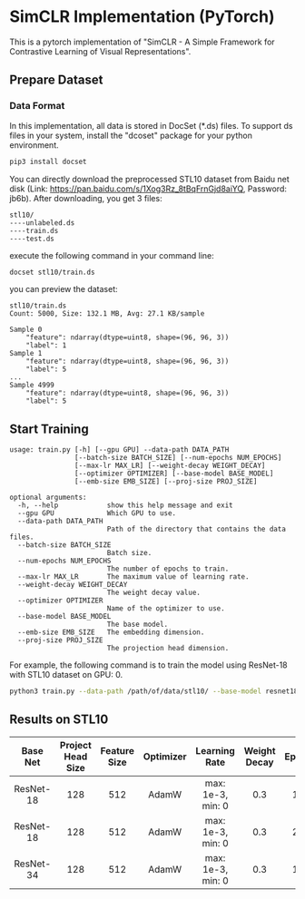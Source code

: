 # SimCLR Implementation (PyTorch)

This is a pytorch implementation of "SimCLR - A Simple Framework for Contrastive Learning of Visual Representations".

## Prepare Dataset

### Data Format

In this implementation, all data is stored in DocSet (*.ds) files. To support ds files in your system, install the "dcoset" package for your python environment.

```bash
pip3 install docset
```

You can directly download the preprocessed STL10 dataset from Baidu net disk (Link: https://pan.baidu.com/s/1Xog3Rz_8tBqFrnGjd8aiYQ, Password: jb6b). After downloading, you get 3 files:

```
stl10/
----unlabeled.ds
----train.ds
----test.ds
```

execute the following command in your command line:

```bash
docset stl10/train.ds
```

you can preview the dataset:

```
stl10/train.ds
Count: 5000, Size: 132.1 MB, Avg: 27.1 KB/sample

Sample 0
    "feature": ndarray(dtype=uint8, shape=(96, 96, 3))
    "label": 1
Sample 1
    "feature": ndarray(dtype=uint8, shape=(96, 96, 3))
    "label": 5
...
Sample 4999
    "feature": ndarray(dtype=uint8, shape=(96, 96, 3))
    "label": 5
```

## Start Training

```
usage: train.py [-h] [--gpu GPU] --data-path DATA_PATH
                [--batch-size BATCH_SIZE] [--num-epochs NUM_EPOCHS]
                [--max-lr MAX_LR] [--weight-decay WEIGHT_DECAY]
                [--optimizer OPTIMIZER] [--base-model BASE_MODEL]
                [--emb-size EMB_SIZE] [--proj-size PROJ_SIZE]

optional arguments:
  -h, --help            show this help message and exit
  --gpu GPU             Which GPU to use.
  --data-path DATA_PATH
                        Path of the directory that contains the data files.
  --batch-size BATCH_SIZE
                        Batch size.
  --num-epochs NUM_EPOCHS
                        The number of epochs to train.
  --max-lr MAX_LR       The maximum value of learning rate.
  --weight-decay WEIGHT_DECAY
                        The weight decay value.
  --optimizer OPTIMIZER
                        Name of the optimizer to use.
  --base-model BASE_MODEL
                        The base model.
  --emb-size EMB_SIZE   The embedding dimension.
  --proj-size PROJ_SIZE
                        The projection head dimension.
```

For example, the following command is to train the model using ResNet-18 with STL10 dataset on GPU: 0.

```bash
python3 train.py --data-path /path/of/data/stl10/ --base-model resnet18 --gpu 0
```

## Results on STL10

| Base Net  | Project Head Size | Feature Size | Optimizer |   Learning Rate   | Weight Decay | Epochs | Top 1 Accuracy |
| :-------: | :---------------: | :----------: | :-------: | :---------------: | :----------: | :----: | :------------: |
| ResNet-18 |        128        |     512      |   AdamW   | max: 1e-3, min: 0 |     0.3      |  100   |     78.94%     |
| ResNet-18 |        128        |     512      |   AdamW   | max: 1e-3, min: 0 |     0.3      |  200   |                |
| ResNet-34 |        128        |     512      |   AdamW   | max: 1e-3, min: 0 |     0.3      |  100   |     79.34%     |

